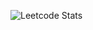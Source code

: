 <!--
![image](https://user-images.githubusercontent.com/84918859/142649752-3f52d2f8-cf53-4bd6-89e9-2002de807328.gif) 
### Hi there 👋
### 🌱I am currently learning HTML, Linebot, MQTT.
### 👾I have big interest of IOT.
### 😁I love learning something new.
-->
![Leetcode Stats](https://leetcard.jacoblin.cool/Yugo1885?theme=wtf&ext=activity)
<!--
**Yugo1885/Yugo1885** is a ✨ _special_ ✨ repository because its `README.md` (this file) appears on your GitHub profile.

Here are some ideas to get you started:

- 🔭 I’m currently working on ...
- 🌱 I’m currently learning ...
- 👯 I’m looking to collaborate on ...
- 🤔 I’m looking for help with ...
- 💬 Ask me about ...
- 📫 How to reach me: ...
- 😄 Pronouns: ...![142648702-e4912186-1146-4c2c-a01c-284d6c13c6ec](https://user-images.githubusercontent.com/84918859/142649046-be01b9ce-432f-4053-bdf4-280cdcc350c1.gif)

- ⚡ Fun fact: ...
-->

